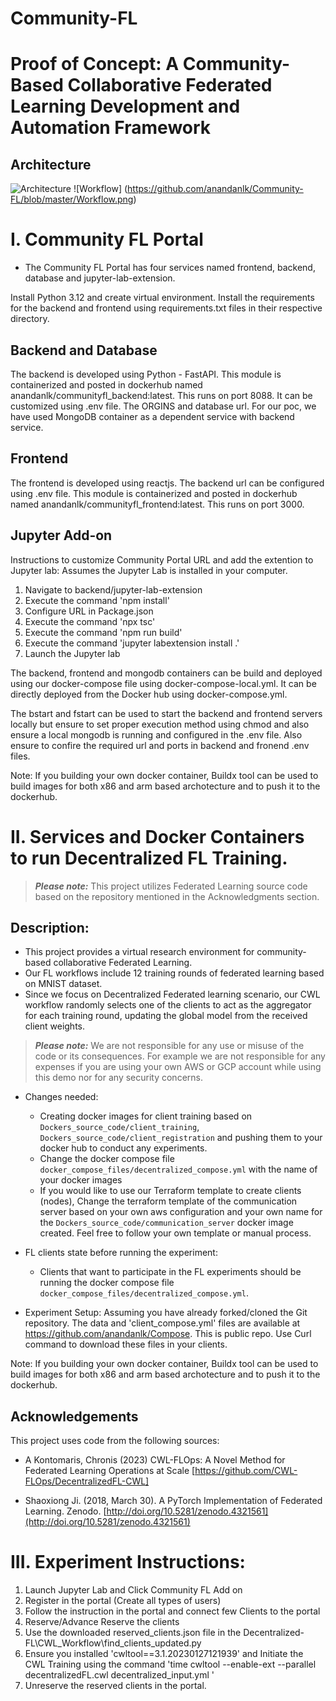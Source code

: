 # Community-FL

# Proof of Concept: A Community-Based Collaborative Federated Learning Development and Automation Framework

## Architecture

![Architecture](https://github.com/anandanlk/Community-FL/blob/master/Architecture.png)
![Workflow] (https://github.com/anandanlk/Community-FL/blob/master/Workflow.png)

# I. Community FL Portal

- The Community FL Portal has four services named frontend, backend, database and jupyter-lab-extension.

Install Python 3.12 and create virtual environment.
Install the requirements for the backend and frontend using requirements.txt files in their respective directory.

## Backend and Database

The backend is developed using Python - FastAPI. This module is containerized and posted in dockerhub named anandanlk/communityfl_backend:latest. This runs on port 8088. It can be customized using .env file. The ORGINS and database url. For our poc, we have used MongoDB container as a dependent service with backend service.

## Frontend

The frontend is developed using reactjs. The backend url can be configured using .env file. This module is containerized and posted in dockerhub named anandanlk/communityfl_frontend:latest. This runs on port 3000.

## Jupyter Add-on

Instructions to customize Community Portal URL and add the extention to Jupyter lab:
Assumes the Jupyter Lab is installed in your computer.

1. Navigate to backend/jupyter-lab-extension
2. Execute the command 'npm install'
3. Configure URL in Package.json
4. Execute the command 'npx tsc'
5. Execute the command 'npm run build'
6. Execute the command 'jupyter labextension install .'
7. Launch the Jupyter lab

The backend, frontend and mongodb containers can be build and deployed using our docker-compose file using docker-compose-local.yml. It can be directly deployed from the Docker hub using docker-compose.yml.

The bstart and fstart can be used to start the backend and frontend servers locally but ensure to set proper execution method using chmod and also ensure a local mongodb is running and configured in the .env file. Also ensure to confire the required url and ports in backend and fronend .env files.

Note: If you building your own docker container, Buildx tool can be used to build images for both x86 and arm based archotecture and to push it to the dockerhub.

# II. Services and Docker Containers to run Decentralized FL Training.

> **_Please note:_** This project utilizes Federated Learning source code based on the repository mentioned in the Acknowledgments section.

## Description:

- This project provides a virtual research environment for community-based collaborative Federated Learning.
- Our FL workflows include 12 training rounds of federated learning based on MNIST dataset.
- Since we focus on Decentralized Federated learning scenario, our CWL workflow randomly selects one of the clients to act as the aggregator for each training round, updating the global model from the received client weights.

> **_Please note:_** We are not responsible for any use or misuse of the code or its consequences. For example we are not responsible for any expenses if you are using your own AWS or GCP account while using this demo nor for any security concerns.

- Changes needed:

  - Creating docker images for client training based on `Dockers_source_code/client_training`, `Dockers_source_code/client_registration` and pushing them to your docker hub to conduct any experiments.
  - Change the docker compose file `docker_compose_files/decentralized_compose.yml` with the name of your docker images
  - If you would like to use our Terraform template to create clients (nodes), Change the terraform template of the communication server based on your own aws configuration and your own name for the `Dockers_source_code/communication_server` docker image created. Feel free to follow your own template or manual process.

- FL clients state before running the experiment:

  - Clients that want to participate in the FL experiments should be running the docker compose file `docker_compose_files/decentralized_compose.yml`.

- Experiment Setup:
  Assuming you have already forked/cloned the Git repository. The data and 'client_compose.yml' files are available at https://github.com/anandanlk/Compose. This is public repo. Use Curl command to download these files in your clients.

Note: If you building your own docker container, Buildx tool can be used to build images for both x86 and arm based archotecture and to push it to the dockerhub.

## Acknowledgements

This project uses code from the following sources:

- A Kontomaris, Chronis (2023) CWL-FLOps: A Novel Method for Federated Learning Operations at Scale [https://github.com/CWL-FLOps/DecentralizedFL-CWL]

- Shaoxiong Ji. (2018, March 30). A PyTorch Implementation of Federated Learning. Zenodo. [http://doi.org/10.5281/zenodo.4321561](http://doi.org/10.5281/zenodo.4321561)

# III. Experiment Instructions:

1. Launch Jupyter Lab and Click Community FL Add on
2. Register in the portal (Create all types of users)
3. Follow the instruction in the portal and connect few Clients to the portal
4. Reserve/Advance Reserve the clients
5. Use the downloaded reserved_clients.json file in the Decentralized-FL\CWL_Workflow\find_clients_updated.py
6. Ensure you installed 'cwltool==3.1.20230127121939' and Initiate the CWL Training using the command 'time cwltool --enable-ext --parallel decentralizedFL.cwl decentralized_input.yml '
7. Unreserve the reserved clients in the portal.
